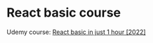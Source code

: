 # React basic course
Udemy course: [React basic in just 1 hour [2022]](https://www.udemy.com/course/react-basic-in-just-1-hour/)
